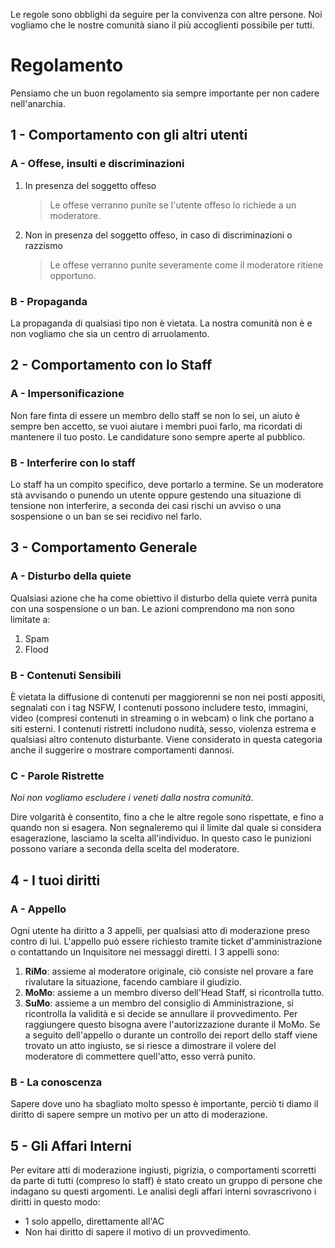 Le regole sono obblighi da seguire per la convivenza con altre persone. Noi vogliamo che le nostre comunità siano il più accoglienti possibile per tutti.
# Regolamento
Pensiamo che un buon regolamento sia sempre importante per non cadere nell'anarchia.
## 1 - Comportamento con gli altri utenti
### A - Offese, insulti e discriminazioni
1. In presenza del soggetto offeso
	> Le offese verranno punite se l'utente offeso lo richiede a un moderatore.
2. Non in presenza del soggetto offeso, in caso di discriminazioni o razzismo
	> Le offese verranno punite severamente come il moderatore ritiene opportuno.
### B - Propaganda
La propaganda di qualsiasi tipo non è vietata. La nostra comunità non è e non vogliamo che sia un centro di arruolamento.
## 2 - Comportamento con lo Staff
### A - Impersonificazione
Non fare finta di essere un membro dello staff se non lo sei, un aiuto è sempre ben accetto, se vuoi aiutare i membri puoi farlo, ma ricordati di mantenere il tuo posto.
Le candidature sono sempre aperte al pubblico.
### B - Interferire con lo staff
Lo staff ha un compito specifico, deve portarlo a termine. Se un moderatore stà avvisando o punendo un utente oppure gestendo una situazione di tensione non interferire, a seconda dei casi rischi un avviso o una sospensione o un ban se sei recidivo nel farlo.
## 3 - Comportamento Generale
### A - Disturbo della quiete
Qualsiasi azione che ha come obiettivo il disturbo della quiete verrà punita con una sospensione o un ban.
Le azioni comprendono ma non sono limitate a:
1. Spam
2. Flood
### B - Contenuti Sensibili
È vietata la diffusione di contenuti per maggiorenni se non nei posti appositi, segnalati con i tag NSFW, I contenuti possono includere testo, immagini, video (compresi contenuti in streaming o in webcam) o link che portano a siti esterni.
I contenuti ristretti includono nudità, sesso, violenza estrema e qualsiasi altro contenuto disturbante.
Viene considerato in questa categoria anche il suggerire o mostrare comportamenti dannosi.
### C - Parole Ristrette
*Noi non vogliamo escludere i veneti dalla nostra comunità*.

Dire volgarità è consentito, fino a che le altre regole sono rispettate, e fino a quando non si esagera.
Non segnaleremo qui il limite dal quale si considera esagerazione, lasciamo la scelta all'individuo. In questo caso le punizioni possono variare a seconda della scelta del moderatore.
## 4 - I tuoi diritti
### A - Appello
Ogni utente ha diritto a 3 appelli, per qualsiasi atto di moderazione preso contro di lui. L'appello può essere richiesto tramite ticket d'amministrazione o contattando un Inquisitore nei messaggi diretti.
I 3 appelli sono:
1. **RiMo**: assieme al moderatore originale, ciò consiste nel provare a fare rivalutare la situazione, facendo cambiare il giudizio. 
2. **MoMo**: assieme a un membro diverso dell'Head Staff, si ricontrolla tutto.
3. **SuMo**: assieme a un membro del consiglio di Amministrazione, si ricontrolla la validità e si decide se annullare il provvedimento. Per raggiungere questo bisogna avere l'autorizzazione durante il MoMo.
Se a seguito dell'appello o durante un controllo dei report dello staff viene trovato un atto ingiusto, se si riesce a dimostrare il volere del moderatore di commettere quell'atto, esso verrà punito.
### B - La conoscenza
Sapere dove uno ha sbagliato molto spesso è importante, perciò ti diamo il diritto di sapere sempre un motivo per un atto di moderazione.
## 5 - Gli Affari Interni
Per evitare atti di moderazione ingiusti, pigrizia, o comportamenti scorretti da parte di tutti (compreso lo staff) è stato creato un gruppo di persone che indagano su questi argomenti. Le analisi degli affari interni sovrascrivono i diritti in questo modo:
- 1 solo appello, direttamente all'AC
- Non hai diritto di sapere il motivo di un provvedimento.